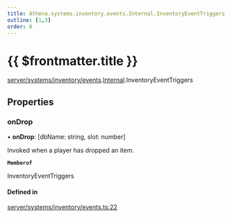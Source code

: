 ```yaml
---
title: Athena.systems.inventory.events.Internal.InventoryEventTriggers
outline: [1,3]
order: 0
---
```


# {{ $frontmatter.title }}


[server/systems/inventory/events](../modules/server_systems_inventory_events.md).[Internal](../modules/server_systems_inventory_events_Internal.md).InventoryEventTriggers

## Properties

### onDrop

• **onDrop**: [dbName: string, slot: number]

Invoked when a player has dropped an item.

**`Memberof`**

InventoryEventTriggers

#### Defined in

[server/systems/inventory/events.ts:22](https://github.com/Stuyk/altv-athena/blob/0a4b65e/src/core/server/systems/inventory/events.ts#L22)
